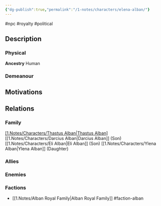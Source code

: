 ```yaml
---
{"dg-publish":true,"permalink":"/1-notes/characters/elena-alban/"}
---
```


#npc #royalty #political
## Description
### Physical
**Ancestry** Human


### Demeanour


## Motivations


## Relations
### Family
[[1.Notes/Characters/Thastus Alban\|Thastus Alban]](Husband)
[[1.Notes/Characters/Darcius Alban\|Darcius Alban]] (Son)
[[1.Notes/Characters/Eli Alban\|Eli Alban]] (Son)
[[1.Notes/Characters/Ylena Alban\|Ylena Alban]] (Daughter)
### Allies
### Enemies
### Factions
- [[1.Notes/Alban Royal Family\|Alban Royal Family]] #faction-alban

 
